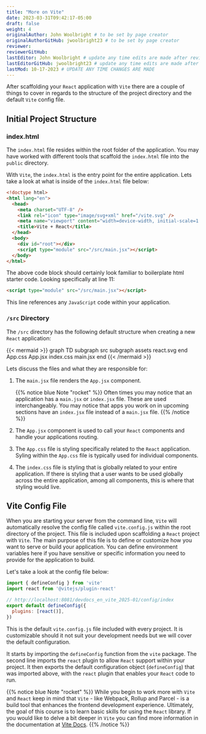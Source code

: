 ```yaml
---
title: "More on Vite"
date: 2023-03-31T09:42:17-05:00
draft: false
weight: 4
originalAuthor: John Woolbright # to be set by page creator
originalAuthorGitHub: jwoolbright23 # to be set by page creator
reviewer: 
reviewerGitHub:
lastEditor: John Woolbright # update any time edits are made after review
lastEditorGitHub: jwoolbright23 # update any time edits are made after review
lastMod: 10-17-2023 # UPDATE ANY TIME CHANGES ARE MADE
---
```


After scaffolding your `React` application with `Vite` there are a couple of things to cover in regards to the structure of the project directory and the default `Vite` config file.

## Initial Project Structure

### index.html

The `index.html` file resides within the root folder of the application. You may have worked with different tools that scaffold the `index.html` file into the `public` directory.

With `Vite`, the `index.html` is the entry point for the entire application. Lets take a look at what is inside of the `index.html` file below:

```html {linenos=true}
<!doctype html>
<html lang="en">
  <head>
    <meta charset="UTF-8" />
    <link rel="icon" type="image/svg+xml" href="/vite.svg" />
    <meta name="viewport" content="width=device-width, initial-scale=1.0" />
    <title>Vite + React</title>
  </head>
  <body>
    <div id="root"></div>
    <script type="module" src="/src/main.jsx"></script>
  </body>
</html>
```

The above code block should certainly look familiar to boilerplate html starter code. Looking specifically at line 11:

```html
<script type="module" src="/src/main.jsx"></script>
```

This line references any `JavaScript` code within your application.

### `/src` Directory

The `/src` directory has the following default structure when creating a new `React` application:

{{< mermaid >}}
  graph TD
    subgraph src
      subgraph assets
        react.svg
      end
      App.css
      App.jsx
      index.css
      main.jsx
    end
{{< /mermaid >}}

Lets discuss the files and what they are responsible for:

1. The `main.jsx` file renders the `App.jsx` component.

   {{% notice blue Note "rocket" %}}
   Often times you may notice that an application has a `main.jsx` or `index.jsx` file. These are used interchangeably. You may notice that apps you work on in upcoming sections have an `index.jsx` file instead of a `main.jsx` file.
   {{% /notice %}}

1. The `App.jsx` component is used to call your `React` components and handle your applications routing.
1. The `App.css` file is styling specifically related to the `React` application. Syling within the `App.css` file is typically used for individual components.
1. The `index.css` file is styling that is globally related to your entire application. If there is styling that a user wants to be used globally across the entire application, among all components, this is where that styling would live.

## Vite Config File

When you are starting your server from the command line, `Vite` will automatically resolve the config file called `vite.config.js` within the root directory of the project. This file is included upon scaffolding a `React` project with `Vite`. The main purpose of this file is to define or customize how you want to serve or build your application. You can define environment variables here if you have sensitive or specific information you need to provide for the application to build.

Let's take a look at the config file below:

```javascript
import { defineConfig } from 'vite'
import react from '@vitejs/plugin-react'

// http://localhost:8081/devdocs_en_vite_2025-01/config/index
export default defineConfig({
  plugins: [react()],
})
```

This is the default `vite.config.js` file included with every project. It is customizable should it not suit your development needs but we will cover the default configuration.

It starts by importing the `defineConfig` function from the `vite` package. The second line imports the `react` plugin to allow `React` support within your project. It then exports the default configuration object (`defineConfig`) that was imported above, with the `react` plugin that enables your `React` code to run.

{{% notice blue Note "rocket" %}}
While you begin to work more with `Vite` and `React` keep in mind that `Vite` - like Webpack, Rollup and Parcel - is a build tool that enhances the frontend development experience. Ultimately, the goal of this course is to learn basic skills for using the `React` library. If you would like to delve a bit deeper in `Vite` you can find more information in the documentation at [Vite Docs](http://localhost:8081/devdocs_en_vite_2025-01/index).
{{% /notice %}}
